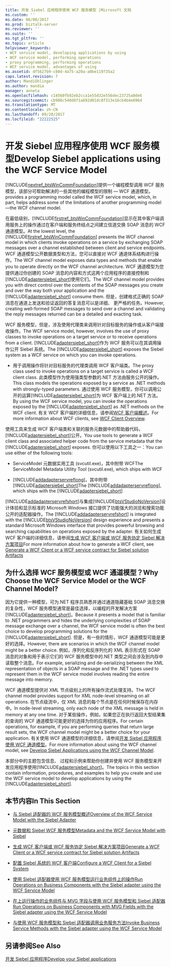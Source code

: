 ```yaml
---
title: 开发 Siebel 应用程序使用 WCF 服务模型 |Microsoft 文档
ms.custom: ''
ms.date: 06/08/2017
ms.prod: biztalk-server
ms.reviewer: ''
ms.suite: ''
ms.tgt_pltfrm: ''
ms.topic: article
helpviewer_keywords:
- WCF service model, developing applications by using
- WCF service model, performing operations
- proxy programming, performing operations
- WCF service model, advantages of using
ms.assetid: df5627b9-c80d-4a75-a20a-a0be119735a2
caps.latest.revision: 7
author: MandiOhlinger
ms.author: mandia
manager: anneta
ms.openlocfilehash: c14560fb92eb2cca1e55d32e556dec23725a0de6
ms.sourcegitcommit: cb908c540d8f1a692d01dc8f313e16cb4b4e696d
ms.translationtype: MT
ms.contentlocale: zh-CN
ms.lasthandoff: 09/20/2017
ms.locfileid: "22222525"
---
```

# <a name="develop-siebel-applications-using-the-wcf-service-model"></a><span data-ttu-id="08223-102">开发 Siebel 应用程序使用 WCF 服务模型</span><span class="sxs-lookup"><span data-stu-id="08223-102">Develop Siebel applications using the WCF Service Model</span></span>
[!INCLUDE[nextref_btsWinCommFoundation](../../includes/nextref-btswincommfoundation-md.md)]<span data-ttu-id="08223-103">提供一个编程模型调用 WCF 服务模型，该部分可帮助解决的一些其他的编程模型的限制 — WCF 通道模型。</span><span class="sxs-lookup"><span data-stu-id="08223-103"> provides a programming model called the WCF service model, which, in part, helps address some of the limitations of another programming model—the WCF channel model.</span></span>  
  
 <span data-ttu-id="08223-104">在最低级别，[!INCLUDE[firstref_btsWinCommFoundation](../../includes/firstref-btswincommfoundation-md.md)]显示在其中客户端调用服务上的操作通过在客户端和服务终结点之间建立信道交换 SOAP 消息的 WCF 通道模型。</span><span class="sxs-lookup"><span data-stu-id="08223-104">At the lowest level, the [!INCLUDE[firstref_btsWinCommFoundation](../../includes/firstref-btswincommfoundation-md.md)] presents the WCF channel model in which clients invoke operations on a service by exchanging SOAP messages over a channel established between client and service endpoints.</span></span> <span data-ttu-id="08223-105">WCF 通道模型公开数据类型和方法，您可以直接对 WCF 通道体系结构进行操作。</span><span class="sxs-lookup"><span data-stu-id="08223-105">The WCF channel model exposes data types and methods that enable you to operate directly on the WCF channel architecture.</span></span> <span data-ttu-id="08223-106">WCF 通道模型为您提供通过你创建的 SOAP 消息的内容和方式这两个应用程序的直接控制和[!INCLUDE[adaptersiebel_short](../../includes/adaptersiebel-short-md.md)]使用它们。</span><span class="sxs-lookup"><span data-stu-id="08223-106">The WCF channel model provides you with direct control over the contents of the SOAP messages you create and over the way both your application and the [!INCLUDE[adaptersiebel_short](../../includes/adaptersiebel-short-md.md)] consume them.</span></span> <span data-ttu-id="08223-107">但是，创建格式正确的 SOAP 消息在通道上发送和验证返回的答复消息可以是详细、 更严格的任务。</span><span class="sxs-lookup"><span data-stu-id="08223-107">However, creating well-formed SOAP messages to send over a channel and validating the reply messages returned can be a detailed and exacting task.</span></span>  
  
 <span data-ttu-id="08223-108">WCF 服务模型，但是，涉及使用代理类来调用针对目标服务的操作或从客户端接收操作。</span><span class="sxs-lookup"><span data-stu-id="08223-108">The WCF service model, however, involves the use of proxy classes to invoke operations on a target service or to receive operations from a client.</span></span> <span data-ttu-id="08223-109">[!INCLUDE[adaptersiebel_short](../../includes/adaptersiebel-short-md.md)]作为 WCF 服务可以在其调用操作公开 Siebel 系统。</span><span class="sxs-lookup"><span data-stu-id="08223-109">The [!INCLUDE[adaptersiebel_short](../../includes/adaptersiebel-short-md.md)] exposes the Siebel system as a WCF service on which you can invoke operations.</span></span>  
  
-   <span data-ttu-id="08223-110">用于调用操作将针对目标服务的代理类调用 WCF 客户端类。</span><span class="sxs-lookup"><span data-stu-id="08223-110">The proxy class used to invoke operations on a target service is called a WCF client class.</span></span> <span data-ttu-id="08223-111">此类模型作为使用强类型参数的.NET 方法由服务公开的操作。</span><span class="sxs-lookup"><span data-stu-id="08223-111">This class models the operations exposed by a service as .NET methods with strongly-typed parameters.</span></span> <span data-ttu-id="08223-112">通过使用 WCF 服务模型，你可以调用公开的运算[!INCLUDE[adaptersiebel_short](../../includes/adaptersiebel-short-md.md)]为 WCF 客户端上的.NET 方法。</span><span class="sxs-lookup"><span data-stu-id="08223-112">By using the WCF service model, you can invoke the operations exposed by the [!INCLUDE[adaptersiebel_short](../../includes/adaptersiebel-short-md.md)] as .NET methods on the WCF client.</span></span> <span data-ttu-id="08223-113">有关 WCF 客户端的详细信息，请参阅[WCF 客户端概述](https://msdn.microsoft.com/library/ms735103.aspx)。</span><span class="sxs-lookup"><span data-stu-id="08223-113">For more information about WCF clients, see [WCF Client Overview](https://msdn.microsoft.com/library/ms735103.aspx).</span></span>   
  
 <span data-ttu-id="08223-114">使用工具来生成 WCF 客户端类和关联的服务元数据中的帮助器代码，[!INCLUDE[adaptersiebel_short](../../includes/adaptersiebel-short-md.md)]公开。</span><span class="sxs-lookup"><span data-stu-id="08223-114">You use tools to generate a WCF client class and associated helper code from the service metadata that the [!INCLUDE[adaptersiebel_short](../../includes/adaptersiebel-short-md.md)] exposes.</span></span> <span data-ttu-id="08223-115">你可以使用以下工具之一：</span><span class="sxs-lookup"><span data-stu-id="08223-115">You can use either of the following tools:</span></span>  
  
-   <span data-ttu-id="08223-116">ServiceModel 元数据实用工具 (svcutil.exe)，其中附带 WCF</span><span class="sxs-lookup"><span data-stu-id="08223-116">The ServiceModel Metadata Utility Tool (svcutil.exe), which ships with WCF</span></span>  
  
-   <span data-ttu-id="08223-117">[!INCLUDE[addadapterservreflong](../../includes/addadapterservreflong-md.md)]，其中附带[!INCLUDE[adaptersiebel_short](../../includes/adaptersiebel-short-md.md)]</span><span class="sxs-lookup"><span data-stu-id="08223-117">The [!INCLUDE[addadapterservreflong](../../includes/addadapterservreflong-md.md)], which ships with the [!INCLUDE[adaptersiebel_short](../../includes/adaptersiebel-short-md.md)]</span></span>  
  
 <span data-ttu-id="08223-118">[!INCLUDE[addadapterservrefshort](../../includes/addadapterservrefshort-md.md)]与集成[!INCLUDE[btsVStudioNoVersion](../../includes/btsvstudionoversion-md.md)]设计体验和显示标准的 Microsoft Windows 接口提供了功能强大的浏览和搜索功能公开的适配器操作。</span><span class="sxs-lookup"><span data-stu-id="08223-118">The [!INCLUDE[addadapterservrefshort](../../includes/addadapterservrefshort-md.md)] is integrated with the [!INCLUDE[btsVStudioNoVersion](../../includes/btsvstudionoversion-md.md)] design experience and presents a standard Microsoft Windows interface that provides powerful browsing and searching capabilities on operations exposed by the adapter.</span></span> <span data-ttu-id="08223-119">有关如何生成 WCF 客户端的详细信息，请参阅[生成 WCF 客户端或 WCF 服务协定 Siebel 解决方案项目](../../adapters-and-accelerators/adapter-siebel/generate-a-wcf-client-or-a-wcf-service-contract-for-siebel-solution-artifacts.md)</span><span class="sxs-lookup"><span data-stu-id="08223-119">For more information about how to generate a WCF client, see [Generate a WCF Client or a WCF service contract for Siebel solution Artifacts](../../adapters-and-accelerators/adapter-siebel/generate-a-wcf-client-or-a-wcf-service-contract-for-siebel-solution-artifacts.md)</span></span>  
  
## <a name="why-choose-the-wcf-service-model-or-the-wcf-channel-model"></a><span data-ttu-id="08223-120">为什么选择 WCF 服务模型或 WCF 通道模型？</span><span class="sxs-lookup"><span data-stu-id="08223-120">Why Choose the WCF Service Model or the WCF Channel Model?</span></span>  
 <span data-ttu-id="08223-121">因为它提供一种模型，可为.NET 程序员熟悉并通过通道隐藏基础 SOAP 消息交换的复杂性，WCF 服务模型通常是最佳选择，以编程的开发解决方案[!INCLUDE[adaptersiebel_short](../../includes/adaptersiebel-short-md.md)]。</span><span class="sxs-lookup"><span data-stu-id="08223-121">Because it presents a model that is familiar to .NET programmers and hides the underlying complexities of SOAP message exchange over a channel, the WCF service model is often the best choice to develop programming solutions for the [!INCLUDE[adaptersiebel_short](../../includes/adaptersiebel-short-md.md)].</span></span> <span data-ttu-id="08223-122">但是，有一些的情形，WCF 通道模型可能是更好的选择。</span><span class="sxs-lookup"><span data-stu-id="08223-122">However, there are scenarios in which the WCF channel model might be a better choice.</span></span> <span data-ttu-id="08223-123">例如，序列化和反序列化的 XML 表示形式在 SOAP 消息的对象和用于表示它们的 WCF 服务模型中的.NET 类型之间会涉及到内存中读取整个消息。</span><span class="sxs-lookup"><span data-stu-id="08223-123">For example, serializing and de-serializing between the XML representation of objects in a SOAP message and the .NET types used to represent them in the WCF service model involves reading the entire message into memory.</span></span>  
  
 <span data-ttu-id="08223-124">WCF 通道模型提供对 XML 节点级别上的所有操作流式处理支持。</span><span class="sxs-lookup"><span data-stu-id="08223-124">The WCF channel model provides support for XML node-level streaming on all operations.</span></span> <span data-ttu-id="08223-125">在节点级流中，仅 XML 消息的每个节点是在任何时候保存在内存中。</span><span class="sxs-lookup"><span data-stu-id="08223-125">In node-level streaming, only each node of the XML message is held in memory at any one time.</span></span> <span data-ttu-id="08223-126">对于某些操作，例如，如果您正在执行返回大型结果集的查询的 WCF 通道模型可能更好的选择为你的应用程序。</span><span class="sxs-lookup"><span data-stu-id="08223-126">For certain operations, for example, if you are performing queries that return large result sets, the WCF channel model might be a better choice for your application.</span></span> <span data-ttu-id="08223-127">有关使用 WCF 通道模型的详细信息，请参阅[开发 Siebel 应用程序使用 WCF 通道模型](../../adapters-and-accelerators/adapter-siebel/develop-siebel-applications-using-the-wcf-channel-model3.md)。</span><span class="sxs-lookup"><span data-stu-id="08223-127">For more information about using the WCF channel model, see [Develop Siebel Applications using the WCF Channel Model](../../adapters-and-accelerators/adapter-siebel/develop-siebel-applications-using-the-wcf-channel-model3.md).</span></span>  
  
 <span data-ttu-id="08223-128">本部分中的主题包含信息、 过程和示例来帮助你创建并使用 WCF 服务模型来开发应用程序使用[!INCLUDE[adaptersiebel_short](../../includes/adaptersiebel-short-md.md)]。</span><span class="sxs-lookup"><span data-stu-id="08223-128">The topics in this section contain information, procedures, and examples to help you create and use the WCF service model to develop applications by using the [!INCLUDE[adaptersiebel_short](../../includes/adaptersiebel-short-md.md)].</span></span>  
  
## <a name="in-this-section"></a><span data-ttu-id="08223-129">本节内容</span><span class="sxs-lookup"><span data-stu-id="08223-129">In This Section</span></span>  
  
-   [<span data-ttu-id="08223-130">与 Siebel 适配器的 WCF 服务模型概述</span><span class="sxs-lookup"><span data-stu-id="08223-130">Overview of the WCF Service Model with the Siebel Adapter</span></span>](../../adapters-and-accelerators/adapter-siebel/overview-of-the-wcf-service-model-with-the-siebel-adapter.md)  
  
-   [<span data-ttu-id="08223-131">元数据和 Siebel WCF 服务模型</span><span class="sxs-lookup"><span data-stu-id="08223-131">Metadata and the WCF Service Model with Siebel</span></span>](../../adapters-and-accelerators/adapter-siebel/metadata-and-the-wcf-service-model-with-siebel.md)  
  
-   [<span data-ttu-id="08223-132">生成 WCF 客户端或 WCF 服务协定 Siebel 解决方案项目</span><span class="sxs-lookup"><span data-stu-id="08223-132">Generate a WCF Client or a WCF service contract for Siebel solution Artifacts</span></span>](../../adapters-and-accelerators/adapter-siebel/generate-a-wcf-client-or-a-wcf-service-contract-for-siebel-solution-artifacts.md)  
  
-   [<span data-ttu-id="08223-133">配置 Siebel 系统的 WCF 客户端</span><span class="sxs-lookup"><span data-stu-id="08223-133">Configure a WCF Client for a Siebel System</span></span>](../../adapters-and-accelerators/adapter-siebel/configure-a-wcf-client-for-a-siebel-system.md)  
  
-   [<span data-ttu-id="08223-134">使用 Siebel 适配器使用 WCF 服务模型运行业务组件上的操作</span><span class="sxs-lookup"><span data-stu-id="08223-134">Run Operations on Business Components with the Siebel adapter using the WCF Service Model</span></span>](../../adapters-and-accelerators/adapter-siebel/run-operations-on-business-components-with-the-siebel-adapter-using-wcf-service.md)  
  
-   [<span data-ttu-id="08223-135">在上运行操作的业务组件与 MVG 字段与使用 WCF 服务模型和 Siebel 适配器</span><span class="sxs-lookup"><span data-stu-id="08223-135">Run Operations on Business Components with MVG Fields with the Siebel adapter using the WCF Service Model</span></span>](../../adapters-and-accelerators/adapter-siebel/work-with-mvp-fields-using-the-siebel-adapter-and-the-wcf-service-model.md)  
  
-   [<span data-ttu-id="08223-136">与使用 WCF 服务模型和 Siebel 适配器调用业务服务方法</span><span class="sxs-lookup"><span data-stu-id="08223-136">Invoke Business Service Methods with the Siebel adapter using the WCF Service Model</span></span>](../../adapters-and-accelerators/adapter-siebel/run-business-service-methods-with-the-siebel-adapter-using-a-wcf-service.md)  
  
## <a name="see-also"></a><span data-ttu-id="08223-137">另请参阅</span><span class="sxs-lookup"><span data-stu-id="08223-137">See Also</span></span>  
[<span data-ttu-id="08223-138">开发 Siebel 应用程序</span><span class="sxs-lookup"><span data-stu-id="08223-138">Develop your Siebel applications</span></span>](../../adapters-and-accelerators/adapter-siebel/develop-your-siebel-applications.md)
